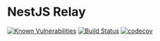 # NestJS Relay

[![Known Vulnerabilities](https://snyk.io/test/github/rogerballard/nestjs-relay/badge.svg)](https://snyk.io/test/github/rogerballard/nestjs-relay)
[![Build Status](https://travis-ci.org/rogerballard/nestjs-relay.svg?branch=master)](https://travis-ci.org/rogerballard/nestjs-relay)
[![codecov](https://codecov.io/gh/rogerballard/nestjs-relay/branch/master/graph/badge.svg)](https://codecov.io/gh/rogerballard/nestjs-relay)
